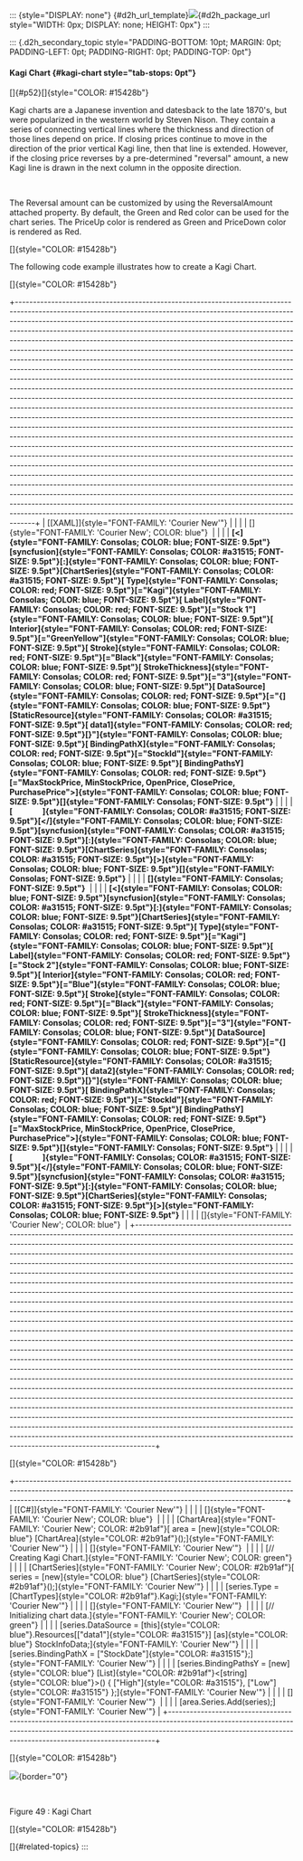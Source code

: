::: {style="DISPLAY: none"}
[](ms-xhelp:///?Id=d2h_url_template){#d2h_url_template}![](!package_url!){#d2h_package_url style="WIDTH: 0px; DISPLAY: none; HEIGHT: 0px"}
:::

::: {.d2h_secondary_topic style="PADDING-BOTTOM: 10pt; MARGIN: 0pt; PADDING-LEFT: 0pt; PADDING-RIGHT: 0pt; PADDING-TOP: 0pt"}
#### Kagi Chart {#kagi-chart style="tab-stops: 0pt"}

[]{#p52}[]{style="COLOR: #15428b"} 

Kagi charts are a Japanese invention and datesback to the late 1870\'s, but were popularized in the western world by Steven Nison. They contain a series of connecting vertical lines where the thickness and direction of those lines depend on price. If closing prices continue to move in the direction of the prior vertical Kagi line, then that line is extended. However, if the closing price reverses by a pre-determined \"reversal\" amount, a new Kagi line is drawn in the next column in the opposite direction.

 

The Reversal amount can be customized by using the ReversalAmount attached property. By default, the Green and Red color can be used for the chart series. The PriceUp color is rendered as Green and PriceDown color is rendered as Red.

[]{style="COLOR: #15428b"} 

The following code example illustrates how to create a Kagi Chart.

[]{style="COLOR: #15428b"} 

+-----------------------------------------------------------------------------------------------------------------------------------------------------------------------------------------------------------------------------------------------------------------------------------------------------------------------------------------------------------------------------------------------------------------------------------------------------------------------------------------------------------------------------------------------------------------------------------------------------------------------------------------------------------------------------------------------------------------------------------------------------------------------------------------------------------------------------------------------------------------------------------------------------------------------------------------------------------------------------------------------------------------------------------------------------------------------------------------------------------------------------------------------------------------------------------------------------------------------------------------------------------------------------------------------------------------------------------------------------------------------------------------------------------------------------------------------------------------------------------------------------------------------------------------------------------------------------------------------------------------------------------------------------------------------------------------------------------------------------------------------------------------------------------------------------------------------------------------------------------------------+
| [\[XAML\]]{style="FONT-FAMILY: 'Courier New'"}                                                                                                                                                                                                                                                                                                                                                                                                                                                                                                                                                                                                                                                                                                                                                                                                                                                                                                                                                                                                                                                                                                                                                                                                                                                                                                                                                                                                                                                                                                                                                                                                                                                                                                                                                                                                                        |
|                                                                                                                                                                                                                                                                                                                                                                                                                                                                                                                                                                                                                                                                                                                                                                                                                                                                                                                                                                                                                                                                                                                                                                                                                                                                                                                                                                                                                                                                                                                                                                                                                                                                                                                                                                                                                                                                       |
| []{style="FONT-FAMILY: 'Courier New'; COLOR: blue"}                                                                                                                                                                                                                                                                                                                                                                                                                                                                                                                                                                                                                                                                                                                                                                                                                                                                                                                                                                                                                                                                                                                                                                                                                                                                                                                                                                                                                                                                                                                                                                                                                                                                                                                                                                                                                   |
|                                                                                                                                                                                                                                                                                                                                                                                                                                                                                                                                                                                                                                                                                                                                                                                                                                                                                                                                                                                                                                                                                                                                                                                                                                                                                                                                                                                                                                                                                                                                                                                                                                                                                                                                                                                                                                                                       |
| **[\<]{style="FONT-FAMILY: Consolas; COLOR: blue; FONT-SIZE: 9.5pt"}[syncfusion]{style="FONT-FAMILY: Consolas; COLOR: #a31515; FONT-SIZE: 9.5pt"}[:]{style="FONT-FAMILY: Consolas; COLOR: blue; FONT-SIZE: 9.5pt"}[ChartSeries]{style="FONT-FAMILY: Consolas; COLOR: #a31515; FONT-SIZE: 9.5pt"}[ Type]{style="FONT-FAMILY: Consolas; COLOR: red; FONT-SIZE: 9.5pt"}[=\"Kagi\"]{style="FONT-FAMILY: Consolas; COLOR: blue; FONT-SIZE: 9.5pt"}[ Label]{style="FONT-FAMILY: Consolas; COLOR: red; FONT-SIZE: 9.5pt"}[=\"Stock 1\"]{style="FONT-FAMILY: Consolas; COLOR: blue; FONT-SIZE: 9.5pt"}[ Interior]{style="FONT-FAMILY: Consolas; COLOR: red; FONT-SIZE: 9.5pt"}[=\"GreenYellow\"]{style="FONT-FAMILY: Consolas; COLOR: blue; FONT-SIZE: 9.5pt"}[ Stroke]{style="FONT-FAMILY: Consolas; COLOR: red; FONT-SIZE: 9.5pt"}[=\"Black\"]{style="FONT-FAMILY: Consolas; COLOR: blue; FONT-SIZE: 9.5pt"}[ StrokeThickness]{style="FONT-FAMILY: Consolas; COLOR: red; FONT-SIZE: 9.5pt"}[=\"3\"]{style="FONT-FAMILY: Consolas; COLOR: blue; FONT-SIZE: 9.5pt"}[ DataSource]{style="FONT-FAMILY: Consolas; COLOR: red; FONT-SIZE: 9.5pt"}[=\"{]{style="FONT-FAMILY: Consolas; COLOR: blue; FONT-SIZE: 9.5pt"}[StaticResource]{style="FONT-FAMILY: Consolas; COLOR: #a31515; FONT-SIZE: 9.5pt"}[ data1]{style="FONT-FAMILY: Consolas; COLOR: red; FONT-SIZE: 9.5pt"}[}\"]{style="FONT-FAMILY: Consolas; COLOR: blue; FONT-SIZE: 9.5pt"}[ BindingPathX]{style="FONT-FAMILY: Consolas; COLOR: red; FONT-SIZE: 9.5pt"}[=\"StockId\"]{style="FONT-FAMILY: Consolas; COLOR: blue; FONT-SIZE: 9.5pt"}[ BindingPathsY]{style="FONT-FAMILY: Consolas; COLOR: red; FONT-SIZE: 9.5pt"}[=\"MaxStockPrice, MinStockPrice, OpenPrice, ClosePrice, PurchasePrice\"\>]{style="FONT-FAMILY: Consolas; COLOR: blue; FONT-SIZE: 9.5pt"}[]{style="FONT-FAMILY: Consolas; FONT-SIZE: 9.5pt"}** |
|                                                                                                                                                                                                                                                                                                                                                                                                                                                                                                                                                                                                                                                                                                                                                                                                                                                                                                                                                                                                                                                                                                                                                                                                                                                                                                                                                                                                                                                                                                                                                                                                                                                                                                                                                                                                                                                                       |
| **[                ]{style="FONT-FAMILY: Consolas; COLOR: #a31515; FONT-SIZE: 9.5pt"}[\</]{style="FONT-FAMILY: Consolas; COLOR: blue; FONT-SIZE: 9.5pt"}[syncfusion]{style="FONT-FAMILY: Consolas; COLOR: #a31515; FONT-SIZE: 9.5pt"}[:]{style="FONT-FAMILY: Consolas; COLOR: blue; FONT-SIZE: 9.5pt"}[ChartSeries]{style="FONT-FAMILY: Consolas; COLOR: #a31515; FONT-SIZE: 9.5pt"}[\>]{style="FONT-FAMILY: Consolas; COLOR: blue; FONT-SIZE: 9.5pt"}[]{style="FONT-FAMILY: Consolas; FONT-SIZE: 9.5pt"}**                                                                                                                                                                                                                                                                                                                                                                                                                                                                                                                                                                                                                                                                                                                                                                                                                                                                                                                                                                                                                                                                                                                                                                                                                                                                                                                                                           |
|                                                                                                                                                                                                                                                                                                                                                                                                                                                                                                                                                                                                                                                                                                                                                                                                                                                                                                                                                                                                                                                                                                                                                                                                                                                                                                                                                                                                                                                                                                                                                                                                                                                                                                                                                                                                                                                                       |
| **[]{style="FONT-FAMILY: Consolas; FONT-SIZE: 9.5pt"}**                                                                                                                                                                                                                                                                                                                                                                                                                                                                                                                                                                                                                                                                                                                                                                                                                                                                                                                                                                                                                                                                                                                                                                                                                                                                                                                                                                                                                                                                                                                                                                                                                                                                                                                                                                                                               |
|                                                                                                                                                                                                                                                                                                                                                                                                                                                                                                                                                                                                                                                                                                                                                                                                                                                                                                                                                                                                                                                                                                                                                                                                                                                                                                                                                                                                                                                                                                                                                                                                                                                                                                                                                                                                                                                                       |
| **[\<]{style="FONT-FAMILY: Consolas; COLOR: blue; FONT-SIZE: 9.5pt"}[syncfusion]{style="FONT-FAMILY: Consolas; COLOR: #a31515; FONT-SIZE: 9.5pt"}[:]{style="FONT-FAMILY: Consolas; COLOR: blue; FONT-SIZE: 9.5pt"}[ChartSeries]{style="FONT-FAMILY: Consolas; COLOR: #a31515; FONT-SIZE: 9.5pt"}[ Type]{style="FONT-FAMILY: Consolas; COLOR: red; FONT-SIZE: 9.5pt"}[=\"Kagi\"]{style="FONT-FAMILY: Consolas; COLOR: blue; FONT-SIZE: 9.5pt"}[ Label]{style="FONT-FAMILY: Consolas; COLOR: red; FONT-SIZE: 9.5pt"}[=\"Stock 2\"]{style="FONT-FAMILY: Consolas; COLOR: blue; FONT-SIZE: 9.5pt"}[ Interior]{style="FONT-FAMILY: Consolas; COLOR: red; FONT-SIZE: 9.5pt"}[=\"Blue\"]{style="FONT-FAMILY: Consolas; COLOR: blue; FONT-SIZE: 9.5pt"}[ Stroke]{style="FONT-FAMILY: Consolas; COLOR: red; FONT-SIZE: 9.5pt"}[=\"Black\"]{style="FONT-FAMILY: Consolas; COLOR: blue; FONT-SIZE: 9.5pt"}[ StrokeThickness]{style="FONT-FAMILY: Consolas; COLOR: red; FONT-SIZE: 9.5pt"}[=\"3\"]{style="FONT-FAMILY: Consolas; COLOR: blue; FONT-SIZE: 9.5pt"}[ DataSource]{style="FONT-FAMILY: Consolas; COLOR: red; FONT-SIZE: 9.5pt"}[=\"{]{style="FONT-FAMILY: Consolas; COLOR: blue; FONT-SIZE: 9.5pt"}[StaticResource]{style="FONT-FAMILY: Consolas; COLOR: #a31515; FONT-SIZE: 9.5pt"}[ data2]{style="FONT-FAMILY: Consolas; COLOR: red; FONT-SIZE: 9.5pt"}[}\"]{style="FONT-FAMILY: Consolas; COLOR: blue; FONT-SIZE: 9.5pt"}[ BindingPathX]{style="FONT-FAMILY: Consolas; COLOR: red; FONT-SIZE: 9.5pt"}[=\"StockId\"]{style="FONT-FAMILY: Consolas; COLOR: blue; FONT-SIZE: 9.5pt"}[ BindingPathsY]{style="FONT-FAMILY: Consolas; COLOR: red; FONT-SIZE: 9.5pt"}[=\"MaxStockPrice, MinStockPrice, OpenPrice, ClosePrice, PurchasePrice\"\>]{style="FONT-FAMILY: Consolas; COLOR: blue; FONT-SIZE: 9.5pt"}[]{style="FONT-FAMILY: Consolas; FONT-SIZE: 9.5pt"}**        |
|                                                                                                                                                                                                                                                                                                                                                                                                                                                                                                                                                                                                                                                                                                                                                                                                                                                                                                                                                                                                                                                                                                                                                                                                                                                                                                                                                                                                                                                                                                                                                                                                                                                                                                                                                                                                                                                                       |
| **[                ]{style="FONT-FAMILY: Consolas; COLOR: #a31515; FONT-SIZE: 9.5pt"}[\</]{style="FONT-FAMILY: Consolas; COLOR: blue; FONT-SIZE: 9.5pt"}[syncfusion]{style="FONT-FAMILY: Consolas; COLOR: #a31515; FONT-SIZE: 9.5pt"}[:]{style="FONT-FAMILY: Consolas; COLOR: blue; FONT-SIZE: 9.5pt"}[ChartSeries]{style="FONT-FAMILY: Consolas; COLOR: #a31515; FONT-SIZE: 9.5pt"}[\>]{style="FONT-FAMILY: Consolas; COLOR: blue; FONT-SIZE: 9.5pt"}**                                                                                                                                                                                                                                                                                                                                                                                                                                                                                                                                                                                                                                                                                                                                                                                                                                                                                                                                                                                                                                                                                                                                                                                                                                                                                                                                                                                                              |
|                                                                                                                                                                                                                                                                                                                                                                                                                                                                                                                                                                                                                                                                                                                                                                                                                                                                                                                                                                                                                                                                                                                                                                                                                                                                                                                                                                                                                                                                                                                                                                                                                                                                                                                                                                                                                                                                       |
| []{style="FONT-FAMILY: 'Courier New'; COLOR: blue"}                                                                                                                                                                                                                                                                                                                                                                                                                                                                                                                                                                                                                                                                                                                                                                                                                                                                                                                                                                                                                                                                                                                                                                                                                                                                                                                                                                                                                                                                                                                                                                                                                                                                                                                                                                                                                   |
+-----------------------------------------------------------------------------------------------------------------------------------------------------------------------------------------------------------------------------------------------------------------------------------------------------------------------------------------------------------------------------------------------------------------------------------------------------------------------------------------------------------------------------------------------------------------------------------------------------------------------------------------------------------------------------------------------------------------------------------------------------------------------------------------------------------------------------------------------------------------------------------------------------------------------------------------------------------------------------------------------------------------------------------------------------------------------------------------------------------------------------------------------------------------------------------------------------------------------------------------------------------------------------------------------------------------------------------------------------------------------------------------------------------------------------------------------------------------------------------------------------------------------------------------------------------------------------------------------------------------------------------------------------------------------------------------------------------------------------------------------------------------------------------------------------------------------------------------------------------------------+

[]{style="COLOR: #15428b"} 

+--------------------------------------------------------------------------------------------------------------------------------------------------------------------------------------------------------------------------------------+
| [\[C#\]]{style="FONT-FAMILY: 'Courier New'"}                                                                                                                                                                                         |
|                                                                                                                                                                                                                                      |
| []{style="FONT-FAMILY: 'Courier New'; COLOR: blue"}                                                                                                                                                                                  |
|                                                                                                                                                                                                                                      |
| [ChartArea]{style="FONT-FAMILY: 'Courier New'; COLOR: #2b91af"}[ area = [new]{style="COLOR: blue"} [ChartArea]{style="COLOR: #2b91af"}();]{style="FONT-FAMILY: 'Courier New'"}                                                       |
|                                                                                                                                                                                                                                      |
| []{style="FONT-FAMILY: 'Courier New'"}                                                                                                                                                                                               |
|                                                                                                                                                                                                                                      |
| [// Creating Kagi Chart.]{style="FONT-FAMILY: 'Courier New'; COLOR: green"}                                                                                                                                                          |
|                                                                                                                                                                                                                                      |
| [ChartSeries]{style="FONT-FAMILY: 'Courier New'; COLOR: #2b91af"}[ series = [new]{style="COLOR: blue"} [ChartSeries]{style="COLOR: #2b91af"}();]{style="FONT-FAMILY: 'Courier New'"}                                                 |
|                                                                                                                                                                                                                                      |
| [series.Type = [ChartTypes]{style="COLOR: #2b91af"}.Kagi;]{style="FONT-FAMILY: 'Courier New'"}                                                                                                                                       |
|                                                                                                                                                                                                                                      |
| []{style="FONT-FAMILY: 'Courier New'"}                                                                                                                                                                                               |
|                                                                                                                                                                                                                                      |
| [// Initializing chart data.]{style="FONT-FAMILY: 'Courier New'; COLOR: green"}                                                                                                                                                      |
|                                                                                                                                                                                                                                      |
| [series.DataSource = [this]{style="COLOR: blue"}.Resources\[[\"data1\"]{style="COLOR: #a31515"}\] [as]{style="COLOR: blue"} StockInfoData;]{style="FONT-FAMILY: 'Courier New'"}                                                      |
|                                                                                                                                                                                                                                      |
| [series.BindingPathX = [\"StockDate\"]{style="COLOR: #a31515"};]{style="FONT-FAMILY: 'Courier New'"}                                                                                                                                 |
|                                                                                                                                                                                                                                      |
| [series.BindingPathsY = [new]{style="COLOR: blue"} [List]{style="COLOR: #2b91af"}\<[string]{style="COLOR: blue"}\>() { [\"High\"]{style="COLOR: #a31515"}, [\"Low\"]{style="COLOR: #a31515"} };]{style="FONT-FAMILY: 'Courier New'"} |
|                                                                                                                                                                                                                                      |
| []{style="FONT-FAMILY: 'Courier New'"}                                                                                                                                                                                               |
|                                                                                                                                                                                                                                      |
| [area.Series.Add(series);]{style="FONT-FAMILY: 'Courier New'"}                                                                                                                                                                       |
+--------------------------------------------------------------------------------------------------------------------------------------------------------------------------------------------------------------------------------------+

[]{style="COLOR: #15428b"} 

![](ImagesExt/image77_50.png){border="0"}

 

Figure 49 : Kagi Chart

[]{style="COLOR: #15428b"} 

[]{#related-topics}
:::
